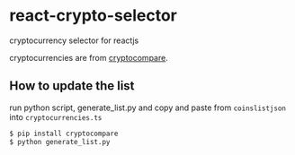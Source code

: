# react-crypto-selector
cryptocurrency selector for reactjs

cryptocurrencies are from [cryptocompare](https://github.com/lagerfeuer/cryptocompare).

## How to update the list
run python script, generate_list.py and copy and paste from `coinslistjson` into `cryptocurrencies.ts`

```zsh
$ pip install cryptocompare
$ python generate_list.py
```
